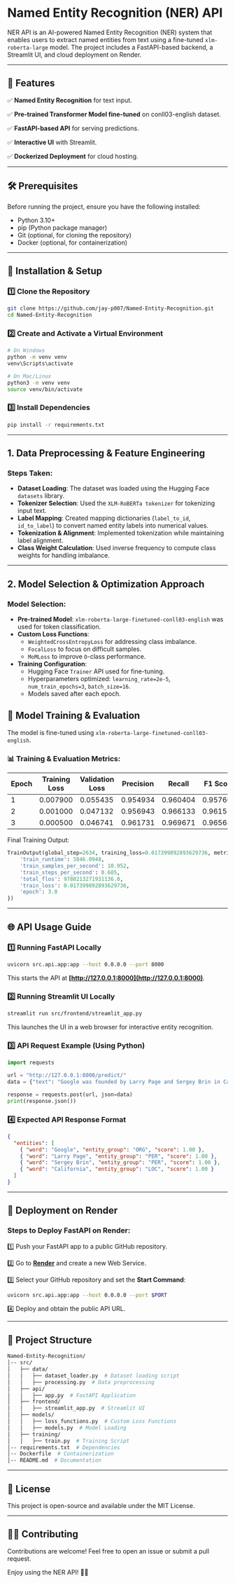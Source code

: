 # Named Entity Recognition (NER) API

NER API is an AI-powered Named Entity Recognition (NER) system that enables users to extract named entities from text using a fine-tuned `xlm-roberta-large` model. The project includes a FastAPI-based backend, a Streamlit UI, and cloud deployment on Render.

---

## 📌 Features

✅ **Named Entity Recognition** for text input.

✅ **Pre-trained Transformer Model fine-tuned** on conll03-english dataset.

✅ **FastAPI-based API** for serving predictions.

✅ **Interactive UI** with Streamlit.

✅ **Dockerized Deployment** for cloud hosting.

---

## 🛠 Prerequisites

Before running the project, ensure you have the following installed:

- Python 3.10+
- pip (Python package manager)
- Git (optional, for cloning the repository)
- Docker (optional, for containerization)

---

## 🚀 Installation & Setup

### 1️⃣ Clone the Repository

```sh
git clone https://github.com/jay-p007/Named-Entity-Recognition.git
cd Named-Entity-Recognition
```

### 2️⃣ Create and Activate a Virtual Environment

```sh
# On Windows
python -m venv venv
venv\Scripts\activate

# On Mac/Linux
python3 -m venv venv
source venv/bin/activate
```

### 3️⃣ Install Dependencies

```sh
pip install -r requirements.txt
```

---

## 1. Data Preprocessing & Feature Engineering

### Steps Taken:

- **Dataset Loading**: The dataset was loaded using the Hugging Face `datasets` library.
- **Tokenizer Selection**: Used the `XLM-RoBERTa tokenizer` for tokenizing input text.
- **Label Mapping**: Created mapping dictionaries (`label_to_id`, `id_to_label`) to convert named entity labels into numerical values.
- **Tokenization & Alignment**: Implemented tokenization while maintaining label alignment.
- **Class Weight Calculation**: Used inverse frequency to compute class weights for handling imbalance.

---

## 2. Model Selection & Optimization Approach

### Model Selection:

- **Pre-trained Model**: `xlm-roberta-large-finetuned-conll03-english` was used for token classification.
- **Custom Loss Functions**:
  - `WeightedCrossEntropyLoss` for addressing class imbalance.
  - `FocalLoss` to focus on difficult samples.
  - `MoMLoss` to improve `O`-class performance.
- **Training Configuration**:
  - Hugging Face `Trainer` API used for fine-tuning.
  - Hyperparameters optimized: `learning_rate=2e-5`, `num_train_epochs=3`, `batch_size=16`.
  - Models saved after each epoch.

## 🎯 Model Training & Evaluation

The model is fine-tuned using `xlm-roberta-large-finetuned-conll03-english`.

### 📊 Training & Evaluation Metrics:

| Epoch | Training Loss | Validation Loss | Precision | Recall   | F1 Score | Accuracy |
| ----- | ------------- | --------------- | --------- | -------- | -------- | -------- |
| 1     | 0.007900      | 0.055435        | 0.954934  | 0.960404 | 0.957661 | 0.991914 |
| 2     | 0.001000      | 0.047132        | 0.956943  | 0.966133 | 0.961516 | 0.993103 |
| 3     | 0.000500      | 0.046741        | 0.961731  | 0.969671 | 0.965685 | 0.993707 |

Final Training Output:

```python
TrainOutput(global_step=2634, training_loss=0.017399892893629736, metrics={
    'train_runtime': 3846.0948,
    'train_samples_per_second': 10.952,
    'train_steps_per_second': 0.685,
    'total_flos': 9780213271931136.0,
    'train_loss': 0.017399892893629736,
    'epoch': 3.0
})
```

---

## 🌐 API Usage Guide

### 1️⃣ Running FastAPI Locally

```sh
uvicorn src.api.app:app --host 0.0.0.0 --port 8000
```

This starts the API at **[http://127.0.0.1:8000](http://127.0.0.1:8000)**.

### 2️⃣ Running Streamlit UI Locally

```sh
streamlit run src/frontend/streamlit_app.py
```

This launches the UI in a web browser for interactive entity recognition.

### 3️⃣ API Request Example (Using Python)

```python
import requests

url = "http://127.0.0.1:8000/predict/"
data = {"text": "Google was founded by Larry Page and Sergey Brin in California."}

response = requests.post(url, json=data)
print(response.json())
```

### 4️⃣ Expected API Response Format

```json
{
  "entities": [
    { "word": "Google", "entity_group": "ORG", "score": 1.00 },
    { "word": "Larry Page", "entity_group": "PER", "score": 1.00 },
    { "word": "Sergey Brin", "entity_group": "PER", "score": 1.00 },
    { "word": "California", "entity_group": "LOC", "score": 1.00 }
  ]
}
```

---

## 🚀 Deployment on Render

### Steps to Deploy FastAPI on Render:

1️⃣ Push your FastAPI app to a public GitHub repository.

2️⃣ Go to **[Render](https://render.com/)** and create a new Web Service.

3️⃣ Select your GitHub repository and set the **Start Command**:



```sh
uvicorn src.api.app:app --host 0.0.0.0 --port $PORT
```



4️⃣ Deploy and obtain the public API URL.

---

## 📂 Project Structure

```sh
Named-Entity-Recognition/
│-- src/
│   ├── data/
│   │   ├── dataset_loader.py  # Dataset loading script
│   │   ├── processing.py  # Data preprocessing
│   ├── api/
│   │   ├── app.py  # FastAPI Application  
│   ├── frontend/
│   │   ├── streamlit_app.py  # Streamlit UI
│   ├── models/
│   │   ├── loss_functions.py  # Custom Loss Functions
│   │   ├── models.py  # Model Loading
│   ├── training/
│   │   ├── train.py  # Training Script
│-- requirements.txt  # Dependencies
│-- Dockerfile  # Containerization
│-- README.md  # Documentation
```

---

## 📌 License

This project is open-source and available under the MIT License.

---

## 👨‍💻 Contributing

Contributions are welcome! Feel free to open an issue or submit a pull request.

Enjoy using the NER API! 🚀🎉

